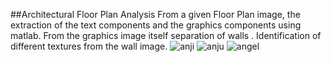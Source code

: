 ##Architectural Floor Plan Analysis
From a given Floor Plan image, the extraction of the text components and the graphics components using matlab.
From the graphics image itself separation of walls . 
Identification of different textures from the wall image.
![anji](https://cloud.githubusercontent.com/assets/17907290/21093248/cb29e600-c076-11e6-927b-9ff964707970.jpg)
![anju](https://cloud.githubusercontent.com/assets/17907290/21093282/f0b1ed00-c076-11e6-9164-03162be09034.jpg)
![angel](https://cloud.githubusercontent.com/assets/17907290/21093072/e087cb76-c075-11e6-9954-c8a7db4df605.jpg)




